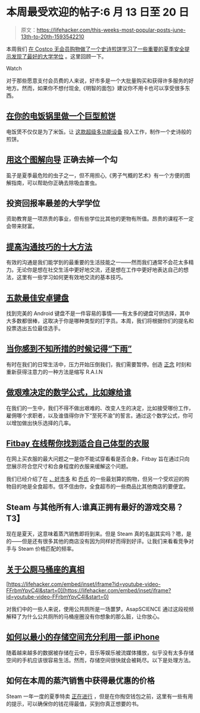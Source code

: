 # 本周最受欢迎的帖子:6 月 13 日至 20 日

> 原文：<https://lifehacker.com/this-weeks-most-popular-posts-june-13th-to-20th-1593542210>

本周我们 [在 Costco 无会员购物](https://lifehacker.com/the-best-things-you-can-do-at-costco-without-a-membersh-1591680306)[做了一个史诗煎饼](http://lifehacker.com/make-a-giant-pancake-in-your-rice-cooker-1592047844)[学习了一些重要的夏季安全提示](http://lifehacker.com/properly-remove-a-tick-with-this-illustrated-guide-1590681271)[发现了最好的大学学位](http://lifehacker.com/the-college-degrees-with-the-worst-return-on-your-mone-1592079715) 。这里回顾一下。

Watch

对于那些愿意支付会员费的人来说，好市多是一个大批量购买和获得许多服务的好地方。然而，如果你不想付现金,《明智的面包》建议你不用卡也可以享受很多东西。

## [在你的电饭锅里做一个巨型煎饼](http://lifehacker.com/make-a-giant-pancake-in-your-rice-cooker-1592047844)

电饭煲不仅仅是为了米饭。让 [这款超级多功能设备](http://lifehacker.com/repurpose-your-rice-cooker-to-make-tasty-one-pot-meals-5462822) 投入工作，制作一个史诗般的煎饼。

## [用这个图解向导](http://lifehacker.com/properly-remove-a-tick-with-this-illustrated-guide-1590681271) 正确去掉一个勾

虱子是夏季最危险的虫子之一，但不用担心,《男子气概的艺术》有一个方便的图解指南，可以帮助你正确去除吸血害虫。

## 投资回报率最差的大学学位

资助教育是一项昂贵的事业，但有些学位比其他的更物有所值。昂贵的课程不一定会带来财富。

## [提高沟通技巧的十大方法](http://lifehacker.com/top-10-ways-to-improve-your-communication-skills-1590488550)

有效的沟通是我们能学到的最重要的生活技能之一——然而我们通常不会花太多精力。无论你是想在社交生活中更好地交流，还是想在工作中更好地表达自己的想法，这里有一些学习如何更有效地交流的基本技巧。

## [五款最佳安卓键盘](http://lifehacker.com/five-best-android-keyboards-5922522)

找到完美的 Android 键盘不是一件容易的事情——有太多的键盘可供选择，其中大多数都很棒，这取决于你是哪种类型的打字员。本周，我们将根据你们的提名和投票选出五位最佳选手。

## [当你感到不知所措的时候记得“下雨”](http://lifehacker.com/remember-rain-when-you-feel-overwhelmed-1590002770)

有时在我们的日常生活中，压力开始压倒我们，我们需要暂停。创造 [正念](http://lifehacker.com/what-is-mindfulness-and-why-is-everyone-talking-abo-1502693174) 时刻和重新获得注意力的一种方法是缩写 R.A.I.N

## [做艰难决定的数学公式，比如嫁给谁](http://lifehacker.com/the-mathematical-formula-for-making-hard-decisions-lik-1592070749)

在我们的一生中，我们不得不做出艰难的、改变人生的决定，比如接受哪份工作，雇佣哪个求职者，以及谁值得你许下“至死不渝”的誓言。通过这个数学公式，你可以增加做出快乐选择的几率。

## [Fitbay 在线帮你找到适合自己体型的衣服](http://lifehacker.com/fitbay-helps-you-find-clothes-that-fit-your-body-type-o-1590339463)

在网上买衣服的最大问题之一是你不能试穿看看是否合身。Fitbay 旨在通过只向您展示符合您尺寸和合身程度的衣服来缓解这个问题。

我们已经介绍了在 [、好市多](http://lifehacker.com/what-to-buy-and-not-buy-at-costco-according-to-consu-1573463028) 和 [乔氏](http://twocents.lifehacker.com/the-best-and-worst-items-to-buy-at-trader-joe-s-1585398730) 的一些最划算的购物，但另一个受欢迎的购物目的地是全食超市。信不信由你，全食超市的一些商品比其他商店的要便宜。

## Steam 与其他所有人:谁真正拥有最好的游戏交易？T3】

现在是夏天，这意味着蒸汽销售即将到来。但是 Steam 真的名副其实吗？嗯，是的——但是还有很多其他的商店没有因为同样好而得到好评。让我们来看看竞争对手与 Steam 价格匹配的频率。

## [关于公厕马桶座的真相](http://lifehacker.com/the-truth-about-public-toilet-seats-explained-1592797871)

 [https://lifehacker.com/embed/inset/iframe?id=youtube-video-FFrbmYpvC4I&start=0](https://lifehacker.com/embed/inset/iframe?id=youtube-video-FFrbmYpvC4I&start=0) 

对我们中的一些人来说，使用公共厕所是一场噩梦。AsapSCIENCE 通过这段视频解释了为什么公共厕所的马桶座圈没有你想象的那么脏，让你放心。

## [如何以最小的存储空间充分利用一部 iPhone](http://lifehacker.com/how-to-make-the-most-of-an-iphone-with-minimal-storage-1592159896)

随着越来越多的数据被存储在云中，音乐等娱乐被流媒体播放，似乎没有太多存储空间的手机应该很容易生活。然而，存储空间很快就会被耗尽。以下是处理方法。

## 如何在本周的蒸汽销售中获得最优惠的价格

Steam 一年一度的夏季特卖 [正在进行](http://kotaku.com/the-steam-summer-sale-starts-now-1593256722) ，但是在你掏空钱包之前，这里有一些有用的提示，可以确保你的钱花得最值，买到你真正想要的书。